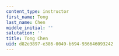 ```yaml
---
content_type: instructor
first_name: Tong
last_name: Chen
middle_initial: ''
salutation: ''
title: Tong Chen
uid: d82e3897-e386-0049-b694-936646093242
---
```


